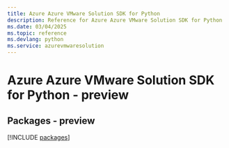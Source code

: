 ```yaml
---
title: Azure Azure VMware Solution SDK for Python
description: Reference for Azure Azure VMware Solution SDK for Python
ms.date: 03/04/2025
ms.topic: reference
ms.devlang: python
ms.service: azurevmwaresolution
---
```

# Azure Azure VMware Solution SDK for Python - preview
## Packages - preview
[!INCLUDE [packages](azure-vmware-solution-index.md)]